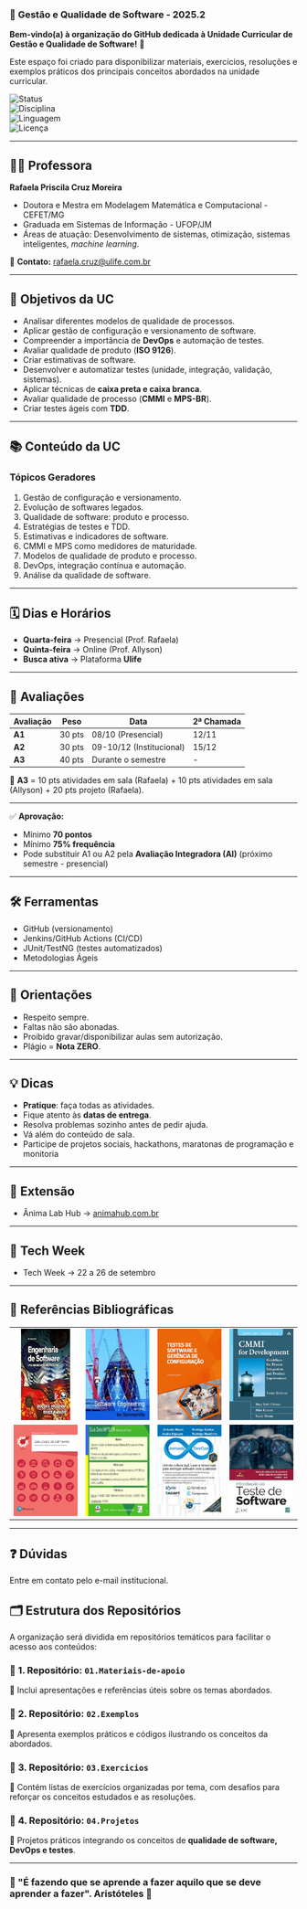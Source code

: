 ### 🏢 **Gestão e Qualidade de Software - 2025.2**

**Bem-vindo(a) à organização do GitHub dedicada à Unidade Curricular de Gestão e Qualidade de Software!** 🚀

Este espaço foi criado para disponibilizar materiais, exercícios, resoluções e exemplos práticos dos principais conceitos abordados na unidade curricular.

![Status](https://img.shields.io/badge/Status-Em%20Andamento-blue)  
![Disciplina](https://img.shields.io/badge/Disciplina-GQS%20UNA-green)  
![Linguagem](https://img.shields.io/badge/Linguagem-Java%20%7C%20DevOps-orange)  
![Licença](https://img.shields.io/badge/Licença-Acadêmica-lightgrey)  

---

## 👩‍🏫 Professora  
**Rafaela Priscila Cruz Moreira**  
- Doutora e Mestra em Modelagem Matemática e Computacional - CEFET/MG  
- Graduada em Sistemas de Informação - UFOP/JM  
- Áreas de atuação: Desenvolvimento de sistemas, otimização, sistemas inteligentes, *machine learning*.  

📧 **Contato:** rafaela.cruz@ulife.com.br  

---

## 🎯 Objetivos da UC  
- Analisar diferentes modelos de qualidade de processos.  
- Aplicar gestão de configuração e versionamento de software.  
- Compreender a importância de **DevOps** e automação de testes.  
- Avaliar qualidade de produto (**ISO 9126**).  
- Criar estimativas de software.  
- Desenvolver e automatizar testes (unidade, integração, validação, sistemas).  
- Aplicar técnicas de **caixa preta e caixa branca**.  
- Avaliar qualidade de processo (**CMMI** e **MPS-BR**).  
- Criar testes ágeis com **TDD**.  

---

## 📚 Conteúdo da UC  

### Tópicos Geradores
1. Gestão de configuração e versionamento.  
2. Evolução de softwares legados.  
3. Qualidade de software: produto e processo.  
4. Estratégias de testes e TDD.  
5. Estimativas e indicadores de software.  
6. CMMI e MPS como medidores de maturidade.  
7. Modelos de qualidade de produto e processo.  
8. DevOps, integração contínua e automação.  
9. Análise da qualidade de software.  

---

## 🗓️ Dias e Horários  
- **Quarta-feira** → Presencial (Prof. Rafaela)  
- **Quinta-feira** → Online (Prof. Allyson)  
- **Busca ativa** → Plataforma **Ulife**  

---

## 🧪 Avaliações  

| Avaliação | Peso | Data | 2ª Chamada |
|-----------|------|------|-------------|
| **A1**   | 30 pts | 08/10 (Presencial) | 12/11 |
| **A2**   | 30 pts | 09-10/12 (Institucional) | 15/12 |
| **A3**   | 40 pts | Durante o semestre | - |

📌 **A3** = 10 pts atividades em sala (Rafaela) + 10 pts atividades em sala (Allyson) + 20 pts projeto (Rafaela).

---

✅ **Aprovação:**  
- Mínimo **70 pontos**  
- Mínimo **75% frequência**  
- Pode substituir A1 ou A2 pela **Avaliação Integradora (AI)**  (próximo semestre - presencial)

---

## 🛠 Ferramentas  
- GitHub (versionamento)  
- Jenkins/GitHub Actions (CI/CD)  
- JUnit/TestNG (testes automatizados)  
- Metodologias Ágeis  

---

## 📢 Orientações  
- Respeito sempre.  
- Faltas não são abonadas.  
- Proibido gravar/disponibilizar aulas sem autorização.  
- Plágio = **Nota ZERO**.  

---

## 💡 Dicas  
- **Pratique**: faça todas as atividades.  
- Fique atento às **datas de entrega**.  
- Resolva problemas sozinho antes de pedir ajuda.  
- Vá além do conteúdo de sala. 
- Participe de projetos sociais, hackathons, maratonas de programação e monitoria 

---

## 🚀 Extensão

- Ânima Lab Hub → [animahub.com.br](https://www.animahub.com.br)  

---

## 🚀 Tech Week 

- Tech Week → 22 a 26 de setembro  

---

## 📖 Referências Bibliográficas  

<table>
  <tr>
    <td><img src="./img/pressman.jpg" alt="Pressman" width="120" height="160"/></td>
    <td><img src="./img/sommerville.jpg" alt="Sommerville" width="120" height="160"/></td>
    <td><img src="./img/goncalves.jpeg" alt="Goncalves" width="120" height="160"/></td>
    <td><img src="./img/cmmi.jpg" alt="CMMI" width="120" height="160"/></td>
  </tr>
  <tr>
    <td><img src="./img/gallotti.jpg" alt="Gallotti" width="120" height="160"/></td>
    <td><img src="./img/mps.jpg" alt="MPS.BR" width="120" height="160"/></td>
    <td><img src="./img/muniz.jpg" alt="Muniz" width="120" height="160"/></td>
    <td><img src="./img/delamaro.jpeg" alt="Delamaro" width="120" height="160"/></td>
  </tr>
</table>

---

## ❓ Dúvidas  

Entre em contato pelo e-mail institucional.

## 🗂 Estrutura dos Repositórios

A organização será dividida em repositórios temáticos para facilitar o acesso aos conteúdos:

### 🔹 **1. Repositório: `01.Materiais-de-apoio`**
📌 Inclui apresentações e referências úteis sobre os temas abordados.

### 🔹 **2. Repositório: `02.Exemplos`**
📌 Apresenta exemplos práticos e códigos ilustrando os conceitos da abordados.

### 🔹 **3. Repositório: `03.Exercicios`**
📌 Contém listas de exercícios organizadas por tema, com desafios para reforçar os conceitos estudados e as resoluções.

### 🔹 **4. Repositório: `04.Projetos`**
📌 Projetos práticos integrando os conceitos de **qualidade de software, DevOps e testes**.

---

### 🎯 "É fazendo que se aprende a fazer aquilo que se deve aprender a fazer". Aristóteles 🚀  

